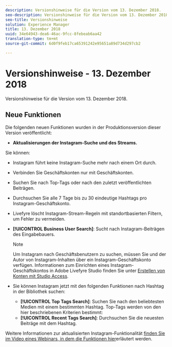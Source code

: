 ```yaml
---
description: Versionshinweise für die Version vom 13. Dezember 2018.
seo-description: Versionshinweise für die Version vom 13. Dezember 2018.
seo-title: Versionshinweise
solution: Experience Manager
title: 13. Dezember 2018
uuid: 34e64943-dea6-46ac-9fcc-8febeab6aa42
translation-type: tm+mt
source-git-commit: 6d0f9feb17ca65391242e95651a89d734d297cb2

---
```



# Versionshinweise - 13. Dezember 2018

Versionshinweise für die Version vom 13. Dezember 2018.

## Neue Funktionen

Die folgenden neuen Funktionen wurden in der Produktionsversion dieser Version veröffentlicht:

* **Aktualisierungen der Instagram-Suche und des Streams.**

Sie können:

* Instagram führt keine Instagram-Suche mehr nach einem Ort durch.
* Verbinden Sie Geschäftskonten nur mit Geschäftskonten.
* Suchen Sie nach Top-Tags oder nach den zuletzt veröffentlichten Beiträgen.
* Durchsuchen Sie alle 7 Tage bis zu 30 eindeutige Hashtags pro Instagram-Geschäftskonto.

* Livefyre löscht Instagram-Stream-Regeln mit standortbasierten Filtern, um Fehler zu vermeiden.
* **[!UICONTROL Business User Search]**: Sucht nach Instagram-Beiträgen des Eingabebauers.

   >[!NOTE]
   >
   >Um Instagram nach Geschäftsbenutzern zu suchen, müssen Sie und der Autor von Instagram-Inhalten über ein Instagram-Geschäftskonto verfügen. Informationen zum Einrichten eines Instagram-Geschäftskontos in Adobe Livefyre Studio finden Sie unter [Erstellen von Konten mit Studio Access](/help/using/c-users-creating-accounts-with-studio-access/t-configure-social-accout-instagram/c-about-instagram-accounts.md#c_about_instagram_accounts).

* Sie können Instagram jetzt mit den folgenden Funktionen nach Hashtag in der Bibliothek suchen:

   * **[!UICONTROL Top Tags Search]**: Suchen Sie nach den beliebtesten Medien mit einem bestimmten Hashtag. Top-Tags werden von den hier beschriebenen Kriterien bestimmt: [](https://developers.facebook.com/docs/instagram-api/reference/hashtag/top-media)
   * **[!UICONTROL Recent Tags Search]**: Durchsuchen Sie die neuesten Beiträge mit dem Hashtag.

Weitere Informationen zur aktualisierten Instagram-Funktionalität [finden Sie im Video eines Webinars, in dem die Funktionen hier](https://youtu.be/wRkGc3obaOA)erläutert werden.

